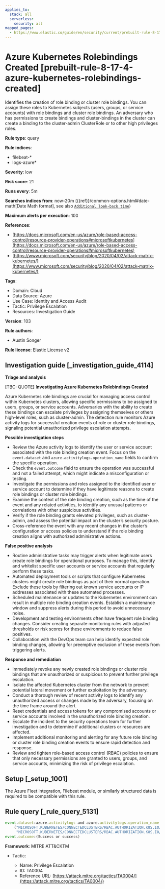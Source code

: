 ```yaml
---
applies_to:
  stack: all
  serverless:
    security: all
mapped_pages:
  - https://www.elastic.co/guide/en/security/current/prebuilt-rule-8-17-4-azure-kubernetes-rolebindings-created.html
---
```


# Azure Kubernetes Rolebindings Created [prebuilt-rule-8-17-4-azure-kubernetes-rolebindings-created]

Identifies the creation of role binding or cluster role bindings. You can assign these roles to Kubernetes subjects (users, groups, or service accounts) with role bindings and cluster role bindings. An adversary who has permissions to create bindings and cluster-bindings in the cluster can create a binding to the cluster-admin ClusterRole or to other high privileges roles.

**Rule type**: query

**Rule indices**:

* filebeat-*
* logs-azure*

**Severity**: low

**Risk score**: 21

**Runs every**: 5m

**Searches indices from**: now-20m ({{ref}}/common-options.html#date-math[Date Math format], see also [`Additional look-back time`](docs-content://solutions/security/detect-and-alert/create-detection-rule.md#rule-schedule))

**Maximum alerts per execution**: 100

**References**:

* [https://docs.microsoft.com/en-us/azure/role-based-access-control/resource-provider-operations#microsoftkubernetes](https://docs.microsoft.com/en-us/azure/role-based-access-control/resource-provider-operations#microsoftkubernetes)
* [https://www.microsoft.com/security/blog/2020/04/02/attack-matrix-kubernetes/](https://www.microsoft.com/security/blog/2020/04/02/attack-matrix-kubernetes/)

**Tags**:

* Domain: Cloud
* Data Source: Azure
* Use Case: Identity and Access Audit
* Tactic: Privilege Escalation
* Resources: Investigation Guide

**Version**: 103

**Rule authors**:

* Austin Songer

**Rule license**: Elastic License v2

## Investigation guide [_investigation_guide_4114]

**Triage and analysis**

[TBC: QUOTE]
**Investigating Azure Kubernetes Rolebindings Created**

Azure Kubernetes role bindings are crucial for managing access control within Kubernetes clusters, allowing specific permissions to be assigned to users, groups, or service accounts. Adversaries with the ability to create these bindings can escalate privileges by assigning themselves or others high-level roles, such as cluster-admin. The detection rule monitors Azure activity logs for successful creation events of role or cluster role bindings, signaling potential unauthorized privilege escalation attempts.

**Possible investigation steps**

* Review the Azure activity logs to identify the user or service account associated with the role binding creation event. Focus on the `event.dataset` and `azure.activitylogs.operation_name` fields to confirm the specific operation.
* Check the `event.outcome` field to ensure the operation was successful and not a failed attempt, which might indicate a misconfiguration or testing.
* Investigate the permissions and roles assigned to the identified user or service account to determine if they have legitimate reasons to create role bindings or cluster role bindings.
* Examine the context of the role binding creation, such as the time of the event and any related activities, to identify any unusual patterns or correlations with other suspicious activities.
* Verify if the role binding grants elevated privileges, such as cluster-admin, and assess the potential impact on the cluster’s security posture.
* Cross-reference the event with any recent changes in the cluster’s configuration or access policies to understand if the role binding creation aligns with authorized administrative actions.

**False positive analysis**

* Routine administrative tasks may trigger alerts when legitimate users create role bindings for operational purposes. To manage this, identify and whitelist specific user accounts or service accounts that regularly perform these tasks.
* Automated deployment tools or scripts that configure Kubernetes clusters might create role bindings as part of their normal operation. Exclude these tools by filtering out known service accounts or IP addresses associated with these automated processes.
* Scheduled maintenance or updates to the Kubernetes environment can result in multiple role binding creation events. Establish a maintenance window and suppress alerts during this period to avoid unnecessary noise.
* Development and testing environments often have frequent role binding changes. Consider creating separate monitoring rules with adjusted thresholds or risk scores for these environments to reduce false positives.
* Collaboration with the DevOps team can help identify expected role binding changes, allowing for preemptive exclusion of these events from triggering alerts.

**Response and remediation**

* Immediately revoke any newly created role bindings or cluster role bindings that are unauthorized or suspicious to prevent further privilege escalation.
* Isolate the affected Kubernetes cluster from the network to prevent potential lateral movement or further exploitation by the adversary.
* Conduct a thorough review of recent activity logs to identify any unauthorized access or changes made by the adversary, focusing on the time frame around the alert.
* Reset credentials and access tokens for any compromised accounts or service accounts involved in the unauthorized role binding creation.
* Escalate the incident to the security operations team for further investigation and to determine if additional clusters or resources are affected.
* Implement additional monitoring and alerting for any future role binding or cluster role binding creation events to ensure rapid detection and response.
* Review and tighten role-based access control (RBAC) policies to ensure that only necessary permissions are granted to users, groups, and service accounts, minimizing the risk of privilege escalation.


## Setup [_setup_1001]

The Azure Fleet integration, Filebeat module, or similarly structured data is required to be compatible with this rule.


## Rule query [_rule_query_5131]

```js
event.dataset:azure.activitylogs and azure.activitylogs.operation_name:
	("MICROSOFT.KUBERNETES/CONNECTEDCLUSTERS/RBAC.AUTHORIZATION.K8S.IO/ROLEBINDINGS/WRITE" or
	 "MICROSOFT.KUBERNETES/CONNECTEDCLUSTERS/RBAC.AUTHORIZATION.K8S.IO/CLUSTERROLEBINDINGS/WRITE") and
event.outcome:(Success or success)
```

**Framework**: MITRE ATT&CKTM

* Tactic:

    * Name: Privilege Escalation
    * ID: TA0004
    * Reference URL: [https://attack.mitre.org/tactics/TA0004/](https://attack.mitre.org/tactics/TA0004/)



